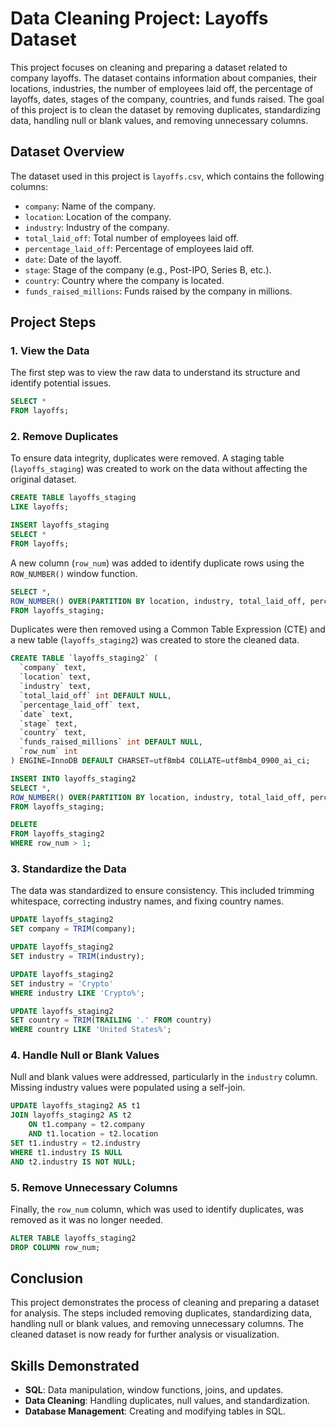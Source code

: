 # Data Cleaning Project: Layoffs Dataset

This project focuses on cleaning and preparing a dataset related to company layoffs. The dataset contains information about companies, their locations, industries, the number of employees laid off, the percentage of layoffs, dates, stages of the company, countries, and funds raised. The goal of this project is to clean the dataset by removing duplicates, standardizing data, handling null or blank values, and removing unnecessary columns.

## Dataset Overview
The dataset used in this project is `layoffs.csv`, which contains the following columns:
- `company`: Name of the company.
- `location`: Location of the company.
- `industry`: Industry of the company.
- `total_laid_off`: Total number of employees laid off.
- `percentage_laid_off`: Percentage of employees laid off.
- `date`: Date of the layoff.
- `stage`: Stage of the company (e.g., Post-IPO, Series B, etc.).
- `country`: Country where the company is located.
- `funds_raised_millions`: Funds raised by the company in millions.

## Project Steps

### 1. **View the Data**
The first step was to view the raw data to understand its structure and identify potential issues.

```sql
SELECT *
FROM layoffs;
```

### 2. **Remove Duplicates**
To ensure data integrity, duplicates were removed. A staging table (`layoffs_staging`) was created to work on the data without affecting the original dataset.

```sql
CREATE TABLE layoffs_staging
LIKE layoffs;

INSERT layoffs_staging 
SELECT *
FROM layoffs;
```

A new column (`row_num`) was added to identify duplicate rows using the `ROW_NUMBER()` window function.

```sql
SELECT *,
ROW_NUMBER() OVER(PARTITION BY location, industry, total_laid_off, percentage_laid_off, `date`, stage, country, funds_raised_millions) AS row_num
FROM layoffs_staging;
```

Duplicates were then removed using a Common Table Expression (CTE) and a new table (`layoffs_staging2`) was created to store the cleaned data.

```sql
CREATE TABLE `layoffs_staging2` (
  `company` text,
  `location` text,
  `industry` text,
  `total_laid_off` int DEFAULT NULL,
  `percentage_laid_off` text,
  `date` text,
  `stage` text,
  `country` text,
  `funds_raised_millions` int DEFAULT NULL,
  `row_num` int
) ENGINE=InnoDB DEFAULT CHARSET=utf8mb4 COLLATE=utf8mb4_0900_ai_ci;

INSERT INTO layoffs_staging2
SELECT *,
ROW_NUMBER() OVER(PARTITION BY location, industry, total_laid_off, percentage_laid_off, `date`, stage, country, funds_raised_millions) AS row_num
FROM layoffs_staging;

DELETE
FROM layoffs_staging2
WHERE row_num > 1;
```

### 3. **Standardize the Data**
The data was standardized to ensure consistency. This included trimming whitespace, correcting industry names, and fixing country names.

```sql
UPDATE layoffs_staging2
SET company = TRIM(company);

UPDATE layoffs_staging2
SET industry = TRIM(industry);

UPDATE layoffs_staging2
SET industry = 'Crypto'
WHERE industry LIKE 'Crypto%';

UPDATE layoffs_staging2
SET country = TRIM(TRAILING '.' FROM country)
WHERE country LIKE 'United States%';
```

### 4. **Handle Null or Blank Values**
Null and blank values were addressed, particularly in the `industry` column. Missing industry values were populated using a self-join.

```sql
UPDATE layoffs_staging2 AS t1
JOIN layoffs_staging2 AS t2
    ON t1.company = t2.company
    AND t1.location = t2.location
SET t1.industry = t2.industry
WHERE t1.industry IS NULL 
AND t2.industry IS NOT NULL;
```

### 5. **Remove Unnecessary Columns**
Finally, the `row_num` column, which was used to identify duplicates, was removed as it was no longer needed.

```sql
ALTER TABLE layoffs_staging2
DROP COLUMN row_num;
```

## Conclusion
This project demonstrates the process of cleaning and preparing a dataset for analysis. The steps included removing duplicates, standardizing data, handling null or blank values, and removing unnecessary columns. The cleaned dataset is now ready for further analysis or visualization.

## Skills Demonstrated
- **SQL**: Data manipulation, window functions, joins, and updates.
- **Data Cleaning**: Handling duplicates, null values, and standardization.
- **Database Management**: Creating and modifying tables in SQL.
